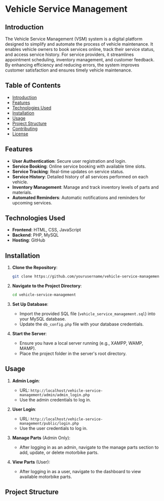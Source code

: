 # Vehicle Service Management

## Introduction
The Vehicle Service Management (VSM) system is a digital platform designed to simplify and automate the process of vehicle maintenance. It enables vehicle owners to book services online, track their service status, and access service history. For service providers, it streamlines appointment scheduling, inventory management, and customer feedback. By enhancing efficiency and reducing errors, the system improves customer satisfaction and ensures timely vehicle maintenance.

## Table of Contents
- [Introduction](#introduction)
- [Features](#features)
- [Technologies Used](#technologies-used)
- [Installation](#installation)
- [Usage](#usage)
- [Project Structure](#project-structure)
- [Contributing](#contributing)
- [License](#license)

## Features
- **User Authentication**: Secure user registration and login.
- **Service Booking**: Online service booking with available time slots.
- **Service Tracking**: Real-time updates on service status.
- **Service History**: Detailed history of all services performed on each vehicle.
- **Inventory Management**: Manage and track inventory levels of parts and materials.
- **Automated Reminders**: Automatic notifications and reminders for upcoming services.

## Technologies Used
- **Frontend**: HTML, CSS, JavaScript
- **Backend**: PHP, MySQL
- **Hosting**: GitHub

## Installation
1. **Clone the Repository**:
    ```bash
    git clone https://github.com/yourusername/vehicle-service-management.git
    ```
2. **Navigate to the Project Directory**:
    ```bash
    cd vehicle-service-management
    ```
3. **Set Up Database**:
    - Import the provided SQL file (`vehicle_service_management.sql`) into your MySQL database.
    - Update the `db_config.php` file with your database credentials.

4. **Start the Server**:
    - Ensure you have a local server running (e.g., XAMPP, WAMP, MAMP).
    - Place the project folder in the server's root directory.

## Usage
1. **Admin Login**:
    - URL: `http://localhost/vehicle-service-management/admin/admin_login.php`
    - Use the admin credentials to log in.

2. **User Login**:
    - URL: `http://localhost/vehicle-service-management/public/login.php`
    - Use the user credentials to log in.

3. **Manage Parts** (Admin Only):
    - After logging in as an admin, navigate to the manage parts section to add, update, or delete motorbike parts.

4. **View Parts** (User):
    - After logging in as a user, navigate to the dashboard to view available motorbike parts.

## Project Structure